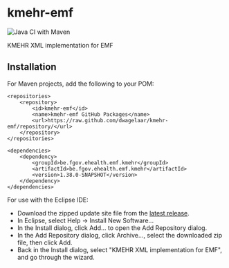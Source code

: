 # kmehr-emf

![Java CI with Maven](https://github.com/dwagelaar/kmehr-emf/actions/workflows/maven.yml/badge.svg)

KMEHR XML implementation for EMF

## Installation

For Maven projects, add the following to your POM:

```
<repositories>
	<repository>
		<id>kmehr-emf</id>
		<name>kmehr-emf GitHub Packages</name>
		<url>https://raw.github.com/dwagelaar/kmehr-emf/repository/</url>
	</repository>
</repositories>

<dependencies>
	<dependency>
		<groupId>be.fgov.ehealth.emf.kmehr</groupId>
		<artifactId>be.fgov.ehealth.emf.kmehr</artifactId>
		<version>1.38.0-SNAPSHOT</version>
	</dependency>
</dependencies>
```

For use with the Eclipse IDE:
  * Download the zipped update site file from the [latest release](https://github.com/dwagelaar/kmehr-emf/releases/latest).
  * In Eclipse, select Help -> Install New Software...
  * In the Install dialog, click Add... to open the Add Repository dialog.
  * In the Add Repository dialog, click Archive..., select the downloaded zip file, then click Add.
  * Back in the Install dialog, select "KMEHR XML implementation for EMF", and go through the wizard.


